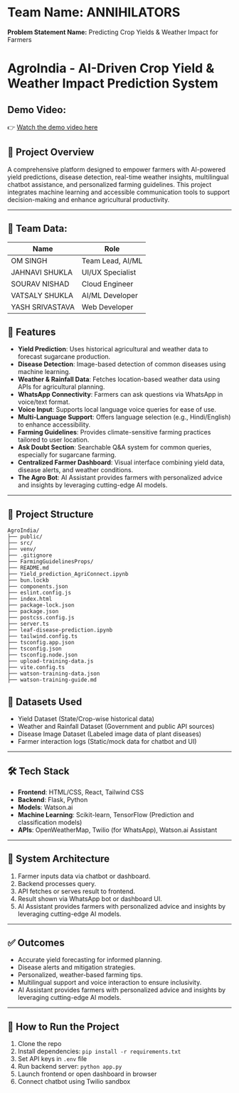 # Team Name: ANNIHILATORS

**Problem Statement Name:** Predicting Crop Yields & Weather Impact for Farmers

# AgroIndia - AI-Driven Crop Yield & Weather Impact Prediction System


## Demo Video:
👉 [Watch the demo video here](https://youtu.be/rpJdWsRCqxM?si=ga3Vintgfdu8fuDz)

## 📌 Project Overview

A comprehensive platform designed to empower farmers with AI-powered yield predictions, disease detection, real-time weather insights, multilingual chatbot assistance, and personalized farming guidelines. This project integrates machine learning and accessible communication tools to support decision-making and enhance agricultural productivity.

---

## 🧠 Team Data:

| Name              | Role                    |
|-------------------|-------------------------|
| OM SINGH          | Team Lead, AI/ML        |
| JAHNAVI SHUKLA    | UI/UX Specialist        |
| SOURAV NISHAD     | Cloud Engineer          |
| VATSALY SHUKLA    | AI/ML Developer         |
| YASH SRIVASTAVA   | Web Developer           |

## 🚀 Features

* **Yield Prediction**: Uses historical agricultural and weather data to forecast sugarcane production.
* **Disease Detection**: Image-based detection of common diseases using machine learning.
* **Weather & Rainfall Data**: Fetches location-based weather data using APIs for agricultural planning.
* **WhatsApp Connectivity**: Farmers can ask questions via WhatsApp in voice/text format.
* **Voice Input**: Supports local language voice queries for ease of use.
* **Multi-Language Support**: Offers language selection (e.g., Hindi/English) to enhance accessibility.
* **Farming Guidelines**: Provides climate-sensitive farming practices tailored to user location.
* **Ask Doubt Section**: Searchable Q\&A system for common queries, especially for sugarcane farming.
* **Centralized Farmer Dashboard**: Visual interface combining yield data, disease alerts, and weather conditions.
* **The Agro Bot**: AI Assistant provides farmers with personalized advice and insights by leveraging cutting-edge AI models.

---
## 📂 Project Structure

<html>
<pre><code>AgroIndia/
├── public/
├── src/
├── venv/
├── .gitignore
├── FarmingGuidelinesProps/
├── README.md
├── Yield_prediction_AgriConnect.ipynb
├── bun.lockb
├── components.json
├── eslint.config.js
├── index.html
├── package-lock.json
├── package.json
├── postcss.config.js
├── server.ts
├── leaf-disease-prediction.ipynb
├── tailwind.config.ts
├── tsconfig.app.json
├── tsconfig.json
├── tsconfig.node.json
├── upload-training-data.js
├── vite.config.ts
├── watson-training-data.json
├── watson-training-guide.md</code></pre>
</html>

## 📂 Datasets Used

* Yield Dataset (State/Crop-wise historical data)
* Weather and Rainfall Dataset (Government and public API sources)
* Disease Image Dataset (Labeled image data of plant diseases)
* Farmer interaction logs (Static/mock data for chatbot and UI)

---

## 🛠️ Tech Stack

* **Frontend**: HTML/CSS, React, Tailwind CSS 
* **Backend**: Flask, Python
* **Models**: Watson.ai
* **Machine Learning**: Scikit-learn, TensorFlow (Prediction and classification models)
* **APIs**: OpenWeatherMap, Twilio (for WhatsApp), Watson.ai Assistant

---

## 🔄 System Architecture

1. Farmer inputs data via chatbot or dashboard.
2. Backend processes query.
3. API fetches or serves result to frontend.
4. Result shown via WhatsApp bot or dashboard UI.
5. AI Assistant provides farmers with personalized advice and insights by leveraging cutting-edge AI models.


---


## ✅ Outcomes

* Accurate yield forecasting for informed planning.
* Disease alerts and mitigation strategies.
* Personalized, weather-based farming tips.
* Multilingual support and voice interaction to ensure inclusivity.
* AI Assistant provides farmers with personalized advice and insights by leveraging cutting-edge AI models.


---

## 📌 How to Run the Project

1. Clone the repo
2. Install dependencies: `pip install -r requirements.txt`
3. Set API keys in `.env` file
4. Run backend server: `python app.py`
5. Launch frontend or open dashboard in browser
6. Connect chatbot using Twilio sandbox


